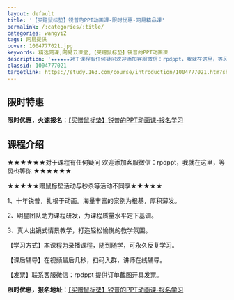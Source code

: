 ```yaml
---
layout: default
title: '【买赠鼠标垫】锐普的PPT动画课-限时优惠-网易精品课'
permalink: /:categories/:title/
categories: wangyi2
tags: 网易提供
cover: 1004777021.jpg
keywords: 精选网课,网易云课堂,【买赠鼠标垫】锐普的PPT动画课
description: '★★★★★★对于课程有任何疑问欢迎添加客服微信：rpdppt，我就在这里，等风也等你★★★★★★★★★★★赠鼠标垫活动与'
classid: 1004777021
targetlink: https://study.163.com/course/introduction/1004777021.htm?share=1&shareId=1025206652&utm_campaign=share&utm_medium=iphoneShare&utm_source=&utm_u=1025206652
---
```


## 限时特惠

**限时优惠，火速报名**：[【买赠鼠标垫】锐普的PPT动画课-报名学习](https://study.163.com/course/introduction/1004777021.htm?share=1&shareId=1025206652&utm_campaign=share&utm_medium=iphoneShare&utm_source=&utm_u=1025206652)

## 课程介绍

★★★★★★对于课程有任何疑问 欢迎添加客服微信：rpdppt，我就在这里，等风也等你 ★★★★★★

★★★★★赠鼠标垫活动与秒杀等活动不同享★★★★★



1、十年锐普，扎根于动画。海量丰富的案例为根基，厚积薄发。



2、明星团队助力课程研发，为课程质量水平定下基调。



3、真人出镜式情景教学，打造轻松愉悦的教学氛围。



【学习方式】本课程为录播课程，随到随学，可永久反复学习。



【课后辅导】在视频最后几秒，扫码入群，讲师在线辅导。



【发票】联系客服微信：rpdppt  提供订单截图开具发票。

**限时优惠，报名地址**：[【买赠鼠标垫】锐普的PPT动画课-报名学习](https://study.163.com/course/introduction/1004777021.htm?share=1&shareId=1025206652&utm_campaign=share&utm_medium=iphoneShare&utm_source=&utm_u=1025206652)

